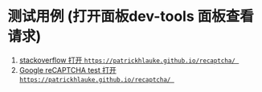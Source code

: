# 测试用例 (打开面板dev-tools 面板查看请求)
1. [stackoverflow 打开 `https://patrickhlauke.github.io/recaptcha/ `](https://stackoverflow.com/tags/socat/hot?filter=all)
2. [Google reCAPTCHA test 打开 `https://patrickhlauke.github.io/recaptcha/ `](https://patrickhlauke.github.io/recaptcha/)

